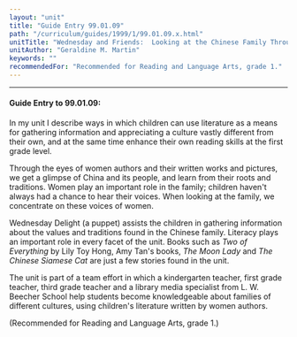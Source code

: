 ```yaml
---
layout: "unit"
title: "Guide Entry 99.01.09"
path: "/curriculum/guides/1999/1/99.01.09.x.html"
unitTitle: "Wednesday and Friends:  Looking at the Chinese Family Through the Eyes of Women Authors"
unitAuthor: "Geraldine M. Martin"
keywords: ""
recommendedFor: "Recommended for Reading and Language Arts, grade 1."
---
```

<body>
<hr/>
 <h4>
  Guide Entry to 99.01.09:
 </h4>
 In my unit I describe ways in which children can use literature as a means for gathering information and appreciating a culture vastly different from their own, and at the same time enhance their own reading skills at the first grade level.
 <p>
  Through the eyes of women authors and their written works and pictures, we get a glimpse of China and its people, and learn from their roots and traditions. Women play an important role in the family; children haven't always had a chance to hear their voices.  When looking at the family, we concentrate on these voices of women.
 </p>
 <p>
  Wednesday Delight (a puppet) assists the children in gathering information about the values and traditions found in the Chinese family.  Literacy plays an important role in every facet of the unit.  Books such as
  <i>
   Two of Everything
  </i>
  by Lily Toy Hong, Amy Tan's books,
  <i>
   The Moon Lady
  </i>
  and
  <i>
   The Chinese Siamese Cat
  </i>
  are just a few stories found in the unit.
 </p>
 <p>
  The unit is part of a team effort in which a kindergarten teacher, first grade teacher, third grade teacher and a library media specialist from L. W. Beecher School help students become knowledgeable about families of different cultures, using children's literature written by women authors.
 </p>
 <p>
  (Recommended for Reading and Language Arts, grade 1.)
 </p>


</body>